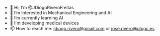 - 👋 Hi, I’m @JDiogoRiveroFreitas
- 👀 I’m interested in Mechanical Engineering and AI
- 🌱 I’m currently learning AI
- 💞️ I'm developing medical devices
- 📫 How to reach me: jdiogo.rivero@gmail.com or jose.rivero@ulpgc.es
